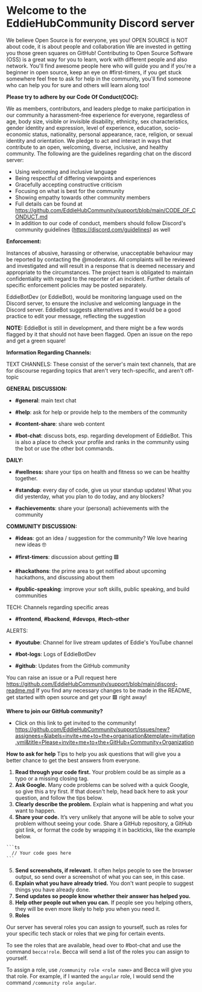 # Welcome to the EddieHubCommunity Discord server

We believe Open Source is for everyone, yes you!
OPEN SOURCE is NOT about code, it is about people and collaboration
We are invested in getting you those green squares on GitHub! Contributing to Open Source Software (OSS) is a great way for you to learn, work with different people and also network. You'll find awesome people here who will guide you and if you're a beginner in open source, keep an eye on #first-timers, if you get stuck somewhere feel free to ask for help in the community, you'll find someone who can help you for sure and others will learn along too!

**Please try to adhere by our Code Of Conduct(COC):**

We as members, contributors, and leaders pledge to make participation in our
community a harassment-free experience for everyone, regardless of age, body
size, visible or invisible disability, ethnicity, sex characteristics, gender
identity and expression, level of experience, education, socio-economic status,
nationality, personal appearance, race, religion, or sexual identity
and orientation.
We pledge to act and interact in ways that contribute to an open, welcoming,
diverse, inclusive, and healthy community.
The following are the guidelines regarding chat on the discord server:

- Using welcoming and inclusive language
- Being respectful of differing viewpoints and experiences
- Gracefully accepting constructive criticism
- Focusing on what is best for the community
- Showing empathy towards other community members
- Full details can be found at <https://github.com/EddieHubCommunity/support/blob/main/CODE_OF_CONDUCT.md>
- In addition to our code of conduct, members should follow Discord's community guidelines (<https://discord.com/guidelines>) as well

**Enforcement:**

Instances of abusive, harassing or otherwise, unacceptable behaviour may be reported by contacting the @moderators. All complaints will be reviewed and investigated and will result in a response that is deemed necessary and appropriate to the circumstances. The project team is obligated to maintain confidentiality with regard to the reporter of an incident. Further details of specific enforcement policies may be posted separately.

EddieBotDev (or EddieBot), would be monitoring language used on the Discord server, to ensure the inclusive and welcoming language in the Discord server. EddieBot suggests alternatives and it would be a good practice to edit your message, reflecting the suggestion

**NOTE:** EddieBot is still in development, and there might be a few words flagged by it that should not have been flagged. Open an issue on the repo and get a green square!

**Information Regarding Channels:**

TEXT CHANNELS: These consist of the server's main text channels, that are for discourse regarding topics that aren't very tech-specific, and aren't off-topic

**GENERAL DISCUSSION:**

- **#general**: main text chat

- **#help**: ask for help or provide help to the members of the community

- **#content-share**: share web content

- **#bot-chat**: discuss bots, esp. regarding development of EddieBot. This is also a place to check your profile and ranks in the community using the bot or use the other bot commands.

**DAILY:**

- **#wellness:** share your tips on health and fitness so we can be healthy together.

- **#standup**: every day of code, give us your standup updates! What you did yesterday, what you plan to do today, and any blockers?

- **#achievements**: share your (personal) achievements with the community

**COMMUNITY DISCUSSION:**

- **#ideas**: got an idea / suggestion for the community? We love hearing new ideas :nerd_face:

- **#first-timers**: discussion about getting :green_square:

- **#hackathons**: the prime area to get notified about upcoming hackathons, and discussing about them

- **#public-speaking**: improve your soft skills, public speaking, and build communities

TECH: Channels regarding specific areas

- **#frontend**, **#backend**, **#devops**, **#tech-other**

ALERTS:

- **#youtube**: Channel for live stream updates of Eddie's YouTube channel

- **#bot-logs**: Logs of EddieBotDev

- **#github**: Updates from the GitHub community

You can raise an issue or a Pull request here <https://github.com/EddieHubCommunity/support/blob/main/discord-readme.md> If you find any necessary changes to be made in the README, get started with open source and get your :green_square: right away!

**Where to join our GitHub community?**

- Click on this link to get invited to the community! https://github.com/EddieHubCommunity/support/issues/new?assignees=&labels=invite+me+to+the+organisation&template=invitation.yml&title=Please+invite+me+to+the+GitHub+Community+Organization

**How to ask for help**
Tips to help you ask questions that will give you a better chance to get the best answers from everyone.

1. **Read through your code first.** Your problem could be as simple as a typo or a missing closing tag.
2. **Ask Google.** Many code problems can be solved with a quick Google, so give this a try first. If that doesn't help, head back here to ask your question, and follow the tips below.
3. **Clearly describe the problem.** Explain what is happening and what you want to happen.
4. **Share your code.** It’s very unlikely that anyone will be able to solve your problem without seeing your code. Share a GitHub repository, a GitHub gist link, or format the code by wrapping it in backticks, like the example below.

````txt
```ts
  // Your code goes here
```
````

<!-- markdownlint-disable ol-prefix -->

5. **Send screenshots, if relevant.** It often helps people to see the browser output, so send over a screenshot of what you can see, in this case.
6. **Explain what you have already tried.** You don't want people to suggest things you have already done.
7. **Send updates so people know whether their answer has helped you.**
8. **Help other people out when you can.** If people see you helping others, they will be even more likely to help you when you need it.
9. **Roles**
<!--markdownlint-enable ol-prefix -->

Our server has several roles you can assign to yourself, such as roles for your specific tech stack or roles that we ping for certain events.

To see the roles that are available, head over to #bot-chat and use the command `becca!role`. Becca will send a list of the roles you can assign to yourself.

To assign a role, use `/community role <role name>` and Becca will give you that role. For example, if I wanted the `angular` role, I would send the command `/community role angular`.
